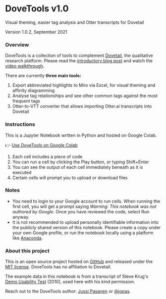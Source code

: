 # DoveTools v1.0

Visual theming, easier tag analysis and Otter transcripts for Dovetail

Version 1.0.2, September 2021

### Overview

DoveTools is a collection of tools to complement [Dovetail](https://dovetailapp.com/), the qualitative research platform. Please read the [introductory blog post](https://www.jussipasanen.com/dovetools-visual-theming-tag-analysis-otter-transcripts-for-dovetail) and watch the [video walkthrough](https://youtu.be/Op44Kp8jBOw).

There are currently **three main tools:**

1. Export abbreviated highlights to Miro via Excel, for visual theming and affinity diagramming
2. Analyse tag relationships and see other common tags against the most frequent tags
3. Otter-to-VTT converter that allows importing Otter.ai transcripts into Dovetail

### Instructions

This is a Jupyter Notebook written in Python and hosted on Google Colab.

👉 [Use DoveTools on Google Colab](https://bit.ly/dovetools10)

1. Each cell includes a piece of code
2. You can run a cell by clicking the Play button, or typing Shift+Enter
3. You can see the output of each cell immediately beneath as it is executed
4. Certain cells will prompt you to upload or download files

### Notes

* You need to login to your Google account to run cells. When running the first cell, you will get a prompt saying *Warning: This notebook was not authored by Google*. Once you have reviewed the code, select Run anyway.
* It is not recommended to upload personally identifiable information into the publicly shared version of this notebook. Please create a copy under your own Google profile, or run the notebook locally using a platform like [Anaconda](https://www.anaconda.com/products/individual).

### About this project

This is an open source project hosted on [GitHub](https://github.com/jopas/dovetools) and released under the [MIT license](https://github.com/jopas/dovetools/blob/main/LICENSE). DoveTools has no affiliation to Dovetail.

The example data in this notebook is from a transcript of Steve Krug's [Demo Usability Test](https://www.youtube.com/watch?v=QckIzHC99Xc) (2010), used here with his kind permission.

Reach out to the DoveTools author: [Jussi Pasanen](https://www.jussipasanen.com/contact/) or [@jopas](https://twitter.com/jopas).
